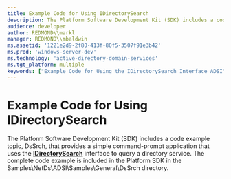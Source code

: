 ```yaml
---
title: Example Code for Using IDirectorySearch
description: The Platform Software Development Kit (SDK) includes a code example topic, DsSrch, that provides a simple command-prompt application that uses the IDirectorySearch interface to query a directory service.
audience: developer
author: REDMOND\\markl
manager: REDMOND\\mbaldwin
ms.assetid: '1221e2d9-2f80-413f-80f5-3507f91e3b42'
ms.prod: 'windows-server-dev'
ms.technology: 'active-directory-domain-services'
ms.tgt_platform: multiple
keywords: ["Example Code for Using the IDirectorySearch Interface ADSI", "IDirectorySearch ADSI , Example Code for Using", "ADSI ADSI , Example Code C/C++ , Using IDirectorySearch"]
---
```


# Example Code for Using IDirectorySearch

The Platform Software Development Kit (SDK) includes a code example topic, DsSrch, that provides a simple command-prompt application that uses the [**IDirectorySearch**](idirectorysearch.md) interface to query a directory service. The complete code example is included in the Platform SDK in the Samples\\NetDs\\ADSI\\Samples\\General\\DsSrch directory.

 

 




